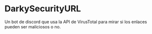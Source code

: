 # DarkySecurityURL
Un bot de discord que usa la API de VirusTotal para mirar si los enlaces pueden ser maliciosos o no.
